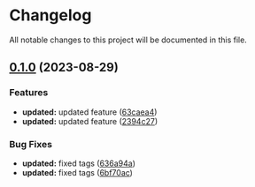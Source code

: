 # Changelog

All notable changes to this project will be documented in this file.

## [0.1.0](https://github.com/cloudterms-io/application-on-aws/compare/v0.0.1...v0.1.0) (2023-08-29)


### Features

* **updated:** updated feature ([63caea4](https://github.com/cloudterms-io/application-on-aws/commit/63caea4f79b7880bcd40f4b88c98f0aeabea5b43))
* **updated:** updated feature ([2394c27](https://github.com/cloudterms-io/application-on-aws/commit/2394c27dabce40f6e08b7553675d8a4c99d9da0e))


### Bug Fixes

* **updated:** fixed tags ([636a94a](https://github.com/cloudterms-io/application-on-aws/commit/636a94aa41813fe0dcab48793ffce956f049704b))
* **updated:** fixed tags ([6bf70ac](https://github.com/cloudterms-io/application-on-aws/commit/6bf70ac53bb39f8932eb7b32b3bd97ddd0496267))
